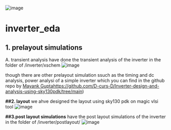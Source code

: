 ![image](https://github.com/Ilika-Mitra/inverter_eda/assets/68841287/da32f50a-dfea-47e3-a397-685866e18d96)
# inverter_eda
## 1. prelayout simulations
A. transient analysis
have done the transient analysis of the inverter in the folder of /inverter/xschem 
![image](https://github.com/Ilika-Mitra/inverter_eda/assets/68841287/b167bd62-c839-449f-a4fc-e57397721aaf)

though there are other prelayout simulation ssuch as the timing and dc analysis, power analysi of a simple inverter which you can find in the github repo by [Mayank Gupta]([https://github.com/D-curs-D/Inverter-design-and-analysis-using-sky130pdk/tree/main])https://github.com/D-curs-D/Inverter-design-and-analysis-using-sky130pdk/tree/main)

**##2. layout**
we ahve designed the layout using sky130 pdk on magic vlsi tool
![image](https://github.com/Ilika-Mitra/inverter_eda/assets/68841287/65e0fa30-493e-463e-b246-4b37bd6921f4)

**##3.post layout simulations**
have the post layout simulations of the inverter in the folder of /inverter/postlayout/
![image](https://github.com/Ilika-Mitra/inverter_eda/assets/68841287/ea1ac161-62f2-47d0-8b06-3a3dec6c7e84)


